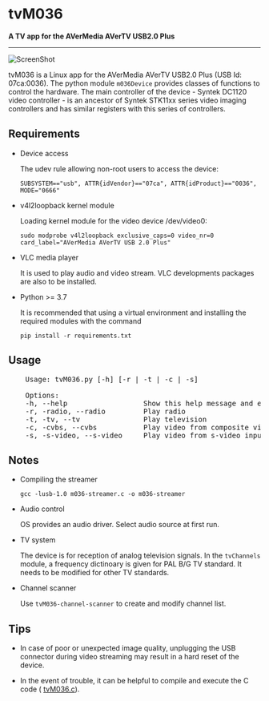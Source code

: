 # tvM036
**A TV app for the AVerMedia AVerTV USB2.0 Plus**

---

![ScreenShot](https://burabizim.org.tr/tvM036/Screenshot-tvM036.png) 


tvM036 is a Linux app for the AVerMedia AVerTV USB2.0 Plus (USB Id: 07ca:0036). The python module `m036Device`  provides classes of functions to control the hardware. The main controller of the device - Syntek DC1120 video controller - is an ancestor of Syntek STK11xx series video imaging controllers and has similar registers with this series of controllers. 

## Requirements

- Device access
    
    The udev rule allowing non-root users to access the device:

    `SUBSYSTEM=="usb", ATTR{idVendor}=="07ca", ATTR{idProduct}=="0036", MODE="0666"`

- v4l2loopback kernel module

    Loading kernel module for the video device /dev/video0:
    
    `sudo modprobe v4l2loopback exclusive_caps=0 video_nr=0 card_label="AVerMedia AVerTV USB 2.0 Plus"`

- VLC media player
    
    It is used to play audio and video stream. VLC developments packages are also to be installed.
    
- Python >= 3.7
   
    It is recommended that using a virtual environment and installing the required modules with the command
   
    `pip install -r requirements.txt`
    
## Usage

<pre>
    Usage: tvM036.py [-h] [-r | -t | -c | -s]

    Options:
    -h, --help                  Show this help message and exit
    -r, -radio, --radio         Play radio
    -t, -tv, --tv               Play television
    -c, -cvbs, --cvbs           Play video from composite video input
    -s, -s-video, --s-video     Play video from s-video input                         
</pre>

## Notes

- Compiling the streamer
    
    `gcc -lusb-1.0 m036-streamer.c -o m036-streamer`

- Audio control

    OS provides an audio driver. Select audio source at first run.
    
- TV system 

    The device is for reception of analog television signals. In the `tvChannels` module, a frequency dictinoary is given for PAL B/G TV standard.
    It needs to be modified for other TV standards.

- Channel scanner

    Use `tvM036-channel-scanner` to create and modify channel list.

## Tips
    
- In case of poor or unexpected image quality, unplugging the USB connector during video streaming may result in a hard reset of the device.

- In the event of trouble, it can be helpful to compile and execute the C code ( [tvM036.c](https://github.com/sgngr/tv-m036/blob/main/wireshark/tvM036.c)).
